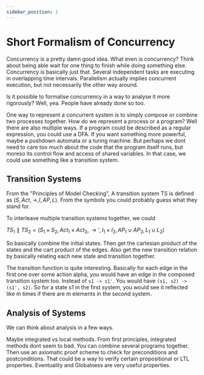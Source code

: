 ```yaml
---
sidebar_position: 1
---
```


# Short Formalism of Concurrency

Concurrency is a pretty damn good idea. What even is concurrency? Think about being able wait for one thing to finish while doing something else. Concurrency is basically just that. Several independent tasks are executing in overlapping time intervals. Parallelism actually implies concurrent execution, but not necessarily the other way around.

Is it possible to formalise concurrency in a way to analyse it more rigorously? Well, yea. People have already done so too.

One way to represent a concurrent system is to simply compose or combine two processes together. How do we represent a process or a program? Well there are also multiple ways. If a program could be described as a regular expression, you could use a DFA. If you want something more powerful, maybe a pushdown automata or a turing machine. But perhaps we dont need to care too much about the code that the program itself runs, but moreso its control flow and access of shared variables. In that case, we could use something like a transition system.

## Transition Systems

From the "Principles of Model Checking", A transition system TS is defined as $(S, Act, \rightarrow, I, AP, L)$. From the symbols you could probably guess what they stand for.

To interleave multiple transition systems together, we could

$TS_1 \parallel TS_2 = (S_1 \times S_2, Act_1 \times Act_2, \rightarrow', I_1 \times I_2, AP_1 \cup AP_2, L_1 \cup L_2)$

So basically combine the initial states. Then get the cartesian product of the states and the cart product of the edges. Also get the new transition relation by basically relating each new state and transition together.

The transition function is quite interesting. Basically for each edge in the first one over some action alpha, you would have an edge in the composed transition system too. Instead of `s1 -> s1'`. You would have `(s1, s2) -> (s1', s2)`. So for a state s1 in the first system, you would see it reflected like m times if there are m elements in the second system.

## Analysis of Systems

We can think about analysis in a few ways.

Maybe integrated vs local methods. From first principles, integrated methods dont seem to bad. You can combine several programs together. Then use an axiomatic proof scheme to check for preconditions and postconditions. That could be a way to verify certain propositional or LTL properties. Eventuality and Globalness are very useful properties.



